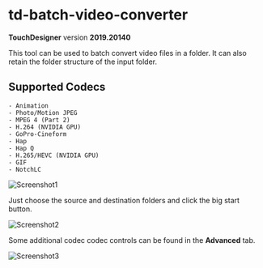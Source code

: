 # td-batch-video-converter

**TouchDesigner** version **2019.20140**

This tool can be used to batch convert video files in a folder. It can also retain the folder structure of the input folder.

## Supported Codecs
	- Animation
	- Photo/Motion JPEG
	- MPEG 4 (Part 2)
	- H.264 (NVIDIA GPU)
 	- GoPro-Cineform
 	- Hap
 	- Hap Q
 	- H.265/HEVC (NVIDIA GPU)
 	- GIF
	- NotchLC



![Screenshot1](images/screen3.PNG)

Just choose the source and destination folders and click the big start button.



![Screenshot2](images/screen1.PNG)

Some additional codec codec controls can be found in the **Advanced** tab.

![Screenshot3](images/screen2.PNG)

